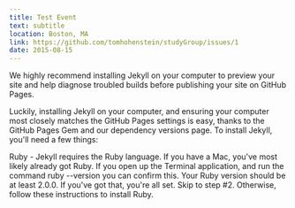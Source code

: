 ```yaml
---
title: Test Event
text: subtitle
location: Boston, MA
link: https://github.com/tomhohenstein/studyGroup/issues/1
date: 2015-08-15
---
```


We highly recommend installing Jekyll on your computer to preview your site and help diagnose troubled builds before publishing your site on GitHub Pages.

Luckily, installing Jekyll on your computer, and ensuring your computer most closely matches the GitHub Pages settings is easy, thanks to the GitHub Pages Gem and our dependency versions page. To install Jekyll, you'll need a few things:

Ruby - Jekyll requires the Ruby language. If you have a Mac, you've most likely already got Ruby. If you open up the Terminal application, and run the command ruby --version you can confirm this. Your Ruby version should be at least 2.0.0. If you've got that, you're all set. Skip to step #2. Otherwise, follow these instructions to install Ruby.